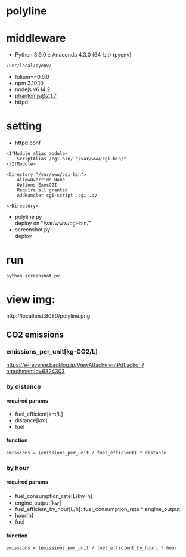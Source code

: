 # polyline

# middleware
* Python 3.6.0 :: Anaconda 4.3.0 (64-bit) (pyenv)
```
/usr/local/pyenv/
```
* folium==0.5.0
* npm 3.10.10
* nodejs v6.14.2
* phantomjs@2.1.7
* httpd

# setting
* httpd.conf
```
<IfModule alias_module>
    ScriptAlias /cgi-bin/ "/var/www/cgi-bin/"
</IfModule>
```

```
<Directory "/var/www/cgi-bin">
    AllowOverride None
    Options ExecCGI
    Require all granted
    AddHandler cgi-script .cgi .py

</Directory>
```
* polyline.py  
deploy on "/var/www/cgi-bin/"
* screenshot.py  
deploy

# run
```
python screenshot.py 
```

# view img:  
http://localhost:8080/polyline.png


## CO2 emissions

### emissions_per_unit[kg-CO2/L]
https://e-reverse.backlog.jp/ViewAttachmentPdf.action?attachmentId=6324303

### by distance
#### required params
* fuel_efficient[km/L]
* distance[km]
* fuel

#### function
```
emissions = (emissions_per_unit / fuel_efficient) * distance
```
### by hour
#### required params
* fuel_consumption_rate[L/kw･h]
* engine_output[kw]
* fuel_efficient_by_hour[L/h]: fuel_consumption_rate * engine_output
* hour[h]
* fuel
#### function
```
emissions = (emissions_per_unit / fuel_efficient_by_hour) * hour
```


